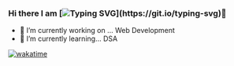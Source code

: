 ### Hi there I am [![Typing SVG](https://readme-typing-svg.demolab.com?font=Fira+Code&size=22&duration=5020&pause=&repeat=false&random=false&width=435&lines=Pinku+Modi+!)](https://git.io/typing-svg)👋


- 🔭 I’m currently working on ... Web Development
- 🌱 I’m currently learning... DSA


[![wakatime](https://wakatime.com/badge/user/018d9487-531f-470c-92c5-1783b6d9cff6.svg)](https://wakatime.com/@018d9487-531f-470c-92c5-1783b6d9cff6)
